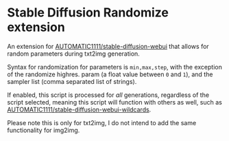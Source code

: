 # Stable Diffusion Randomize extension

An extension for [AUTOMATIC1111/stable-diffusion-webui](https://github.com/AUTOMATIC1111/stable-diffusion-webui) that allows for random parameters during txt2img generation.

Syntax for randomization for parameters is `min,max,step`, with the exception of the randomize highres. param (a float value between `0` and `1`), and the sampler list (comma separated list of strings).

If enabled, this script is processed for *all* generations, regardless of the script selected, meaning this script will function with others as well, such as [AUTOMATIC1111/stable-diffusion-webui-wildcards](https://github.com/AUTOMATIC1111/stable-diffusion-webui-wildcards).

Please note this is only for txt2img, I do not intend to add the same functionality for img2img.